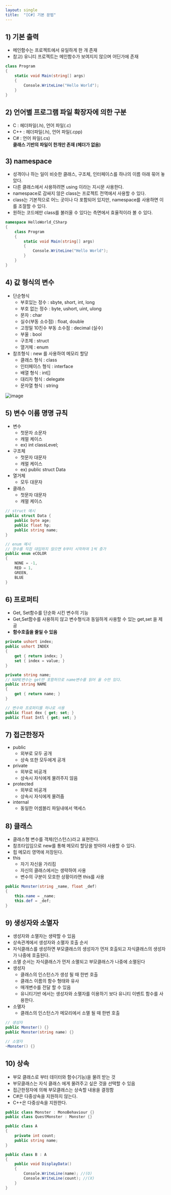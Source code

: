 ```yaml
---
layout: single
title:  "[C#] 기본 문법"
---
```



## 1) 기본 출력
- 메인함수는 프로젝트에서 유일하게 한 개 존재
- 참고) 유니티 프로젝트는 메인함수가 보여지지 않으며
어딘가에 존재


``` c#
class Program
{
    static void Main(string[] args)
    {
        Console.WriteLine("Hello World");
    }
}
```


## 2) 언어별 프로그램 파일 확장자에 의한 구분
- C : 헤더파일(.h), 언어 파일(.c)
- C++ : 헤더파일(.h), 언어 파일(.cpp)
- C# : 언어 파일(.cs)   
**클래스 기반의 파일이 한개만 존재 (헤더가 없음)**


## 3) namespace
- 성격이나 하는 일이 비슷한 클래스, 구조체, 인터페이스를 하나의 이름 아래 묶어 놓았다.
- 다른 클래스에서 사용하려면 using 이라는 지시문 사용한다.
- namespace로 감싸지 않은 class는 프로젝트 전역에서 사용할 수 있다.
- class는 기본적으로 어느 곳이나 다 포함되어 있지만, namespace를 사용하면 이를 조절할 수 있다.
- 원하는 코드에만 class를 불러올 수 있다는 측면에서 효율적이라 볼 수 있다.


``` c#
namespace HelloWorld_CSharp
{
    class Program
    {
        static void Main(string[] args)
        {
            Console.WriteLine("Hello World");
        }
    }
}
```


## 4) 값 형식의 변수
- 단순형식
    - 부호있는 정수 : sbyte, short, int, long
    - 부호 없는 정수 : byte, ushort, uint, ulong
    - 문자 : char
    - 실수(부동 소수점) : float, double
    - 고정밀 10진수 부동 소수점 : decimal (실수)
    - 부울 : bool
    - 구조체 : struct
    - 열거체 : enum
- 참조형식 : new 를 사용하여 메모리 할당
    - 클래스 형식 : class
    - 인터페이스 형식 : interface
    -  배열 형식 : int[]
    - 대리자 형식 : delegate
    - 문자열 형식 : string


![image](https://user-images.githubusercontent.com/55589616/210566310-efddbdaf-be60-4608-b097-9e6baa6a7a68.png)


## 5) 변수 이름 명명 규칙
- 변수
    - 첫문자 소문자
    - 캐멀 케이스
    - ex) int classLevel;
- 구조체
    - 첫문자 대문자
    - 캐멀 케이스
    - ex) public struct Data
- 열거체
    - 모두 대문자
- 클래스
    - 첫문자 대문자
    - 캐멀 케이스


``` c#
// struct 예시
public struct Data {
    public byte age;
    public float hp;
    public string name;
}

// enum 예시
// 정수를 직접 대입하지 않으면 0부터 시작하여 1씩 증가
public enum eCOLOR
{
    NONE = -1,
    RED = 1,
    GREEN, 
    BLUE
}
```


## 6) 프로퍼티
- Get, Set함수를 단순화 시킨 변수의 기능
- Get,Set함수를 사용하지 않고 변수형식과 동일하게 사용할 수 있는 get,set 을 제공
- **함수호출을 줄일 수 있음**


``` c#
private ushort index;
public ushort INDEX
{
    get { return index; }
    set { index = value; }
}

private string name;
// NAME변수는 get만 포함하므로 name변수를 읽어 올 수만 있다.
public string NAME
{
    get { return name; }
}

// 변수와 프로퍼티를 하나로 사용
public float dex { get; set; }
public float Intl { get; set; }
```


## 7) 접근한정자
- public
    - 외부로 모두 공개
    - 상속 또한 모두에게 공개
- private
    - 외부로 비공개
    - 상속시 자식에게 물려주지 않음
- protected
    - 외부로 비공개
    - 상속시 자식에게 물려줌
- internal
    - 동일한 어셈블리 파일내에서 액세스


## 8) 클래스
- 클래스형 변수를 객체(인스턴스)라고 표현한다.
- 참조타입임으로 new를 통해 메모리 할당을 받아야 사용할 수 있다.
- 힙 메모리 영역에 저장된다.
- this
    - 자기 자신을 가리킴
    - 자신의 클래스에서는 생략하여 사용
    - 변수의 구분이 모호한 상황이라면 this를 사용


``` c#
public Monster(string _name, float _def)
{
    this.name = _name;
    this.def = _def;
}
```


## 9) 생성자와 소멸자
- 생성자와 소멸자는 생략할 수 있음
- 상속관계에서 생성자와 소멸자 호출 순서
- 자식클래스를 생성하면 부모클래스의 생성자가 먼저 호출되고 자식클래스의 생성자가 나중에 호출된다.
- 소멸 순서는 자식클래스가 먼저 소멸되고 부모클래스가 나중에 소멸된다
- 생성자
    - 클래스의 인스턴스가 생성 될 때 한번 호출
    - 클래스 이름의 함수 형태와 유사
    - 매개변수를 전달 할 수 있음
    - 유니티기반 에서는 생성자와 소멸자를 이용하기 보다 유니티 이벤트 함수를 사용한다.
- 소멸자
    - 클래스의 인스턴스가 메모리에서 소멸 될 때 한번 호출


``` c#
// 생성자
public Monster() {}
public Monster(string name) {}
```


``` c#
// 소멸자
~Monster() {}
```


## 10) 상속
- 부모 클래스로 부터 데이터와 함수(기능)을 물려 받는 것
- 부모클래스는 자식 클래스 에게 물려주고 싶은 것을 선택할 수 있음
- 접근한정자에 의해 부모클래스는 상속할 내용을 결정함
- C#은 다중상속을 지원하지 않는다.
- C++은 다중상속을 지원한다.


``` c#
public class Monster : MonoBehaviour {}
public class QuestMonster : Monster {}

public class A
{
    private int count;
    public string name;
}

public class B : A
{
    public void DisplayData()
    {
        Console.WriteLine(name); //(O)
        Console.WriteLine(count); //(X)
    }
}
```
